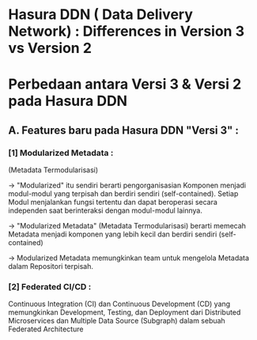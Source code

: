 # Hasura DDN ( Data Delivery Network) : Differences in Version 3 vs Version 2
# Perbedaan antara Versi 3 & Versi 2 pada Hasura DDN

## A. Features baru pada Hasura DDN "Versi 3" : 

### [1] Modularized Metadata : 
(Metadata Termodularisasi)

-> "Modularized" itu sendiri berarti pengorganisasian Komponen menjadi modul-modul yang terpisah dan berdiri sendiri (self-contained).
Setiap Modul menjalankan fungsi tertentu dan dapat beroperasi secara independen saat berinteraksi dengan modul-modul lainnya.

-> "Modularized Metadata" (Metadata Termodularisasi) berarti memecah Metadata menjadi komponen yang lebih kecil dan berdiri sendiri (self-contained)

-> Modularized Metadata memungkinkan team untuk mengelola Metadata dalam Repositori terpisah.

### [2] Federated CI/CD :

Continuous Integration (CI) dan Continuous Development (CD) yang memungkinkan Development, Testing, dan Deployment dari Distributed Microservices dan Multiple Data Source (Subgraph) dalam sebuah Federated Architecture

